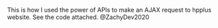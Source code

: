This is how I used the power of APIs to make an AJAX request to hpplus website.
See the code attached.
@ZachyDev2020
